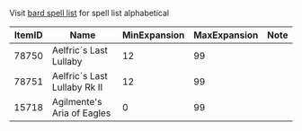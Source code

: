 Visit [bard spell list](http://mqemulator.net/spells.php?name=&class=8&minlevel=&maxlevel=&spelleffect=&isearch=Search) for spell list alphabetical


ItemID|Name|MinExpansion|MaxExpansion|Note|
---|---|---|---|---|
78750|Aelfric`s Last Lullaby|12|99|
78751|Aelfric`s Last Lullaby Rk II|12|99|
15718|Agilmente's Aria of Eagles|0|99|
